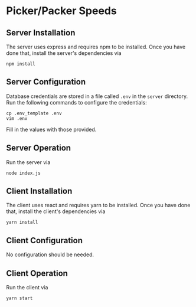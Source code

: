 # Picker/Packer Speeds

## Server Installation

The server uses express and requires npm to be installed. Once you have done that, install the server's dependencies via
```
npm install
```

## Server Configuration

Database credentials are stored in a file called `.env` in the `server` directory. Run the following commands to configure the credentials:

```
cp .env_template .env
vim .env
```

Fill in the values with those provided.

## Server Operation

Run the server via
```
node index.js
```


## Client Installation

The client uses react and requires yarn to be installed. Once you have done that, install the client's dependencies via
```
yarn install
```

## Client Configuration

No configuration should be needed.

## Client Operation

Run the client via
```
yarn start
```
